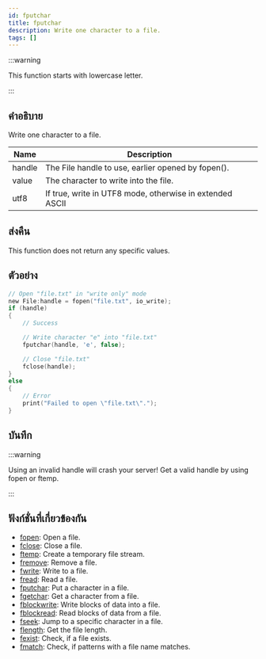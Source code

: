```yaml
---
id: fputchar
title: fputchar
description: Write one character to a file.
tags: []
---
```


:::warning

This function starts with lowercase letter.

:::

## คำอธิบาย

Write one character to a file.

| Name   | Description                                              |
| ------ | -------------------------------------------------------- |
| handle | The File handle to use, earlier opened by fopen().       |
| value  | The character to write into the file.                    |
| utf8   | If true, write in UTF8 mode, otherwise in extended ASCII |

## ส่งคืน

This function does not return any specific values.

## ตัวอย่าง

```c
// Open "file.txt" in "write only" mode
new File:handle = fopen("file.txt", io_write);
if (handle)
{
    // Success

    // Write character "e" into "file.txt"
    fputchar(handle, 'e', false);

    // Close "file.txt"
    fclose(handle);
}
else
{
    // Error
    print("Failed to open \"file.txt\".");
}
```

## บันทึก

:::warning

Using an invalid handle will crash your server! Get a valid handle by using fopen or ftemp.

:::

## ฟังก์ชั่นที่เกี่ยวข้องกัน

- [fopen](../functions/fopen): Open a file.
- [fclose](../functions/fclose): Close a file.
- [ftemp](../functions/ftemp): Create a temporary file stream.
- [fremove](../functions/fremove): Remove a file.
- [fwrite](../functions/fwrite): Write to a file.
- [fread](../functions/fread): Read a file.
- [fputchar](../functions/fputchar): Put a character in a file.
- [fgetchar](../functions/fgetchar): Get a character from a file.
- [fblockwrite](../functions/fblockwrite): Write blocks of data into a file.
- [fblockread](../functions/fblockread): Read blocks of data from a file.
- [fseek](../functions/fseek): Jump to a specific character in a file.
- [flength](../functions/flength): Get the file length.
- [fexist](../functions/fexist): Check, if a file exists.
- [fmatch](../functions/fmatch): Check, if patterns with a file name matches.
